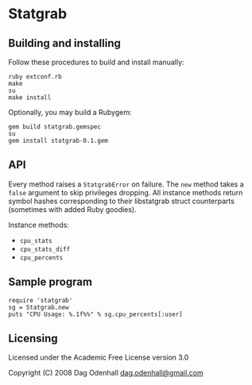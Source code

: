 Statgrab
========

Building and installing
-----------------------

Follow these procedures to build and install manually:

    ruby extconf.rb
    make
    su
    make install

Optionally, you may build a Rubygem:

    gem build statgrab.gemspec
    su
    gem install statgrab-0.1.gem

API
---

Every method raises a `StatgrabError` on failure. The `new`
method takes a `false` argument to skip privileges dropping.
All instance methods return symbol hashes corresponding to
their libstatgrab struct counterparts (sometimes with added
Ruby goodies).

Instance methods:

- `cpu_stats`
- `cpu_stats_diff`
- `cpu_percents`

Sample program
--------------

    require 'statgrab'
    sg = Statgrab.new
    puts "CPU Usage: %.1f%%" % sg.cpu_percents[:user]

Licensing
---------

Licensed under the Academic Free License version 3.0

Copyright (C) 2008 Dag Odenhall <dag.odenhall@gmail.com>
